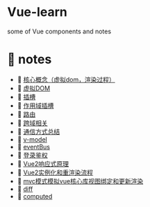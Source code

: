 <!--
 * @Author: luoxi
 * @LastEditTime: 2022-06-30 17:55:13
 * @LastEditors: your name
 * @Description: 
-->
# Vue-learn
some of Vue components and notes

# 📘 notes

- 📖 [核心概念（虚拟dom，渲染过程）](./notes/核心概念.md)  
- 📖 [虚拟DOM](./notes/虚拟DOM.md)  
- 📖 [插槽](./notes/插槽.md)  
- 📖 [作用域插槽](./scoped-slots-demo/README.md)  
- 📖 [路由](./notes/路由.md)  
- 📖 [跨域相关](./notes/跨域相关.md)  
- 📖 [通信方式总结](./notes/通信方式总结.md)  
- 📖 [v-model](./notes/v-model.md)  
- 📖 [eventBus](./notes/eventBus.md)  
- 📖 [登录鉴权](./user-demo/README.md)  
- 📖 [Vue2响应式原理](./notes/vue2响应式原理.md)  
- 📖 [Vue2实例化和重渲染流程](./notes/Vue2实例化和重渲染流程.md)  
- 📖 [mvc模式模拟vue核心库视图绑定和更新渲染](./demos/mvc/mvc.js)  
- 📖 [diff](./notes/Diff.md)  
- 📖 [computed](./notes/computed.md)  

